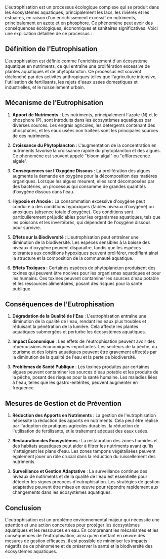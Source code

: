 L'eutrophisation est un processus écologique complexe qui se produit dans les écosystèmes aquatiques, principalement les lacs, les rivières et les estuaires, en raison d'un enrichissement excessif en nutriments, principalement en azote et en phosphore. Ce phénomène peut avoir des conséquences écologiques, économiques et sanitaires significatives. Voici une explication détaillée de ce processus :

## Définition de l'Eutrophisation

L'eutrophisation est définie comme l'enrichissement d'un écosystème aquatique en nutriments, ce qui entraîne une prolifération excessive de plantes aquatiques et de phytoplancton. Ce processus est souvent déclenché par des activités anthropiques telles que l'agriculture intensive, l'utilisation de fertilisants, les rejets d'eaux usées domestiques et industrielles, et le ruissellement urbain.

## Mécanisme de l'Eutrophisation

1. **Apport de Nutriments** : Les nutriments, principalement l'azote (N) et le phosphore (P), sont introduits dans les écosystèmes aquatiques par diverses sources. Les engrais agricoles, les détergents contenant des phosphates, et les eaux usées non traitées sont les principales sources de ces nutriments.

2. **Croissance du Phytoplancton** : L'augmentation de la concentration en nutriments favorise la croissance rapide du phytoplancton et des algues. Ce phénomène est souvent appelé "bloom algal" ou "efflorescence algale".

3. **Conséquences sur l'Oxygène Dissous** : La prolifération des algues augmente la demande en oxygène pour la décomposition des matières organiques. Lorsque les algues meurent, elles sont décomposées par des bactéries, un processus qui consomme de grandes quantités d'oxygène dissous dans l'eau.

4. **Hypoxie et Anoxie** : La consommation excessive d'oxygène peut conduire à des conditions hypoxiques (faibles niveaux d'oxygène) ou anoxiques (absence totale d'oxygène). Ces conditions sont particulièrement préjudiciables pour les organismes aquatiques, tels que les poissons et les invertébrés, qui dépendent de l'oxygène dissous pour survivre.

5. **Effets sur la Biodiversité** : L'eutrophisation peut entraîner une diminution de la biodiversité. Les espèces sensibles à la baisse des niveaux d'oxygène peuvent disparaître, tandis que les espèces tolérantes aux conditions hypoxiques peuvent proliférer, modifiant ainsi la structure et la composition de la communauté aquatique.

6. **Effets Toxiques** : Certaines espèces de phytoplancton produisent des toxines qui peuvent être nocives pour les organismes aquatiques et pour les humains. Ces toxines peuvent contaminer les sources d'eau potable et les ressources alimentaires, posant des risques pour la santé publique.

## Conséquences de l'Eutrophisation

1. **Dégradation de la Qualité de l'Eau** : L'eutrophisation entraîne une diminution de la qualité de l'eau, rendant les eaux plus troubles et réduisant la pénétration de la lumière. Cela affecte les plantes aquatiques submergées et perturbe les écosystèmes aquatiques.

2. **Impact Économique** : Les effets de l'eutrophisation peuvent avoir des répercussions économiques importantes. Les secteurs de la pêche, du tourisme et des loisirs aquatiques peuvent être gravement affectés par la diminution de la qualité de l'eau et la perte de biodiversité.

3. **Problèmes de Santé Publique** : Les toxines produites par certaines algues peuvent contaminer les sources d'eau potable et les produits de la pêche, posant des risques pour la santé humaine. Les maladies liées à l'eau, telles que les gastro-entérites, peuvent augmenter en fréquence.

## Mesures de Gestion et de Prévention

1. **Réduction des Apports en Nutriments** : La gestion de l'eutrophisation nécessite la réduction des apports en nutriments. Cela peut être réalisé par l'adoption de pratiques agricoles durables, la réduction de l'utilisation de fertilisants, et le traitement adéquat des eaux usées.

2. **Restauration des Écosystèmes** : La restauration des zones humides et des habitats aquatiques peut aider à filtrer les nutriments avant qu'ils n'atteignent les plans d'eau. Les zones tampons végétalisées peuvent également jouer un rôle crucial dans la réduction du ruissellement des nutriments.

3. **Surveillance et Gestion Adaptative** : La surveillance continue des niveaux de nutriments et de la qualité de l'eau est essentielle pour détecter les signes précoces d'eutrophisation. Les stratégies de gestion adaptative peuvent être mises en œuvre pour répondre rapidement aux changements dans les écosystèmes aquatiques.

## Conclusion

L'eutrophisation est un problème environnemental majeur qui nécessite une attention et une action concertées pour protéger les écosystèmes aquatiques et les ressources en eau. En comprenant les mécanismes et les conséquences de l'eutrophisation, ainsi qu'en mettant en œuvre des mesures de gestion efficaces, il est possible de minimiser les impacts négatifs de ce phénomène et de préserver la santé et la biodiversité des écosystèmes aquatiques.